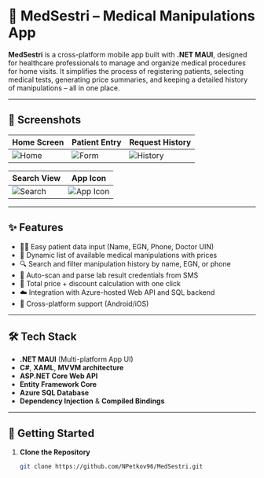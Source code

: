 # 🏥 MedSestri – Medical Manipulations App

**MedSestri** is a cross-platform mobile app built with **.NET MAUI**, designed for healthcare professionals to manage and organize medical procedures for home visits. It simplifies the process of registering patients, selecting medical tests, generating price summaries, and keeping a detailed history of manipulations – all in one place.

---

## 📸 Screenshots

| Home Screen | Patient Entry | Request History |
|-------------|----------------|------------------|
| ![Home](https://github.com/NPetkov96/MedSestri/blob/master/MedSestriManipulations/Resources/Screenshots/app_icon.jpg) | ![Form](https://github.com/NPetkov96/MedSestri/blob/master/MedSestriManipulations/Resources/Screenshots/form.jpg) | ![History](https://github.com/NPetkov96/MedSestri/blob/master/MedSestriManipulations/Resources/Screenshots/history.jpg) |

| Search View | App Icon |
|-------------|-----------|
| ![Search](https://github.com/NPetkov96/MedSestri/blob/master/MedSestriManipulations/Resources/Screenshots/search.jpg) | ![App Icon](https://github.com/NPetkov96/MedSestri/blob/master/MedSestriManipulations/Resources/Screenshots/app_icon.jpg) |

---

## ✨ Features

- 👩‍⚕️ Easy patient data input (Name, EGN, Phone, Doctor UIN)
- 🧪 Dynamic list of available medical manipulations with prices
- 🔍 Search and filter manipulation history by name, EGN, or phone
- 💬 Auto-scan and parse lab result credentials from SMS
- 📄 Total price + discount calculation with one click
- ☁️ Integration with Azure-hosted Web API and SQL backend
- 📱 Cross-platform support (Android/iOS)

---

## 🛠️ Tech Stack

- **.NET MAUI** (Multi-platform App UI)
- **C#**, **XAML**, **MVVM architecture**
- **ASP.NET Core Web API**
- **Entity Framework Core**
- **Azure SQL Database**
- **Dependency Injection** & **Compiled Bindings**

---

## 🚀 Getting Started

1. **Clone the Repository**
   ```bash
   git clone https://github.com/NPetkov96/MedSestri.git
